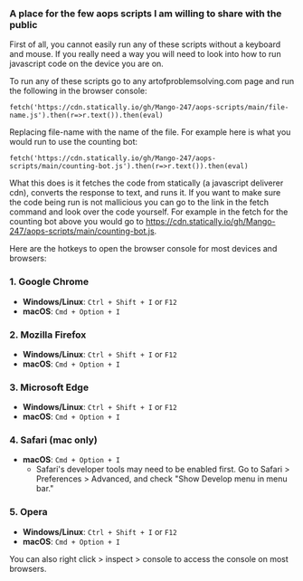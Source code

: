 ### A place for the few aops scripts I am willing to share with the public

First of all, you cannot easily run any of these scripts without a keyboard and mouse. If you really need a way you will need to look into how to run javascript code on the device you are on.

To run any of these scripts go to any artofproblemsolving.com page and run the following in the browser console:

`fetch('https://cdn.statically.io/gh/Mango-247/aops-scripts/main/file-name.js').then(r=>r.text()).then(eval)`

Replacing file-name with the name of the file. For example here is what you would run to use the counting bot:

`fetch('https://cdn.statically.io/gh/Mango-247/aops-scripts/main/counting-bot.js').then(r=>r.text()).then(eval)`

What this does is it fetches the code from statically (a javascript deliverer cdn), converts the response to text, and runs it. If you want to make sure the code being run is not mallicious you can go to the link in the fetch command and look over the code yourself. For example in the fetch for the counting bot above you would go to https://cdn.statically.io/gh/Mango-247/aops-scripts/main/counting-bot.js.

Here are the hotkeys to open the browser console for most devices and browsers:

### 1. Google Chrome
- **Windows/Linux**: `Ctrl + Shift + I` or `F12`
- **macOS**: `Cmd + Option + I`

### 2. Mozilla Firefox
- **Windows/Linux**: `Ctrl + Shift + I` or `F12`
- **macOS**: `Cmd + Option + I`

### 3. Microsoft Edge
- **Windows/Linux**: `Ctrl + Shift + I` or `F12`
- **macOS**: `Cmd + Option + I`

### 4. Safari (mac only)
- **macOS**: `Cmd + Option + I`
  - Safari's developer tools may need to be enabled first. Go to Safari > Preferences > Advanced, and check "Show Develop menu in menu bar."

### 5. Opera
- **Windows/Linux**: `Ctrl + Shift + I` or `F12`
- **macOS**: `Cmd + Option + I`

You can also right click > inspect > console to access the console on most browsers.

